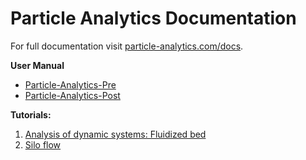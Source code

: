 # Particle Analytics Documentation

<!-- 
For full documentation visit [mkdocs.org](http://mkdocs.org).
 -->
For full documentation visit [particle-analytics.com/docs](http://particle-analytics.com).


<!--
## Commands

* `mkdocs new [dir-name]` - Create a new project.
* `mkdocs serve` - Start the live-reloading docs server.
* `mkdocs build` - Build the documentation site.
* `mkdocs help` - Print this help message.
 -->
<!--
## Project layout

    mkdocs.yml    # The configuration file.
    docs/
        index.md  # The documentation homepage.
        ...       # Other markdown pages, images and other files.
-->


**User Manual**

- [Particle-Analytics-Pre](./manual/pre.md)
- [Particle-Analytics-Post](./manual/post.md)

**Tutorials:**

  1. [Analysis of dynamic systems: Fluidized bed](./tutorial1/fluidized_bed.md)
  2. [Silo flow](./tutorial2/silo_flow.md)